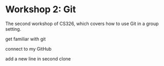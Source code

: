 # Workshop 2: Git

The second workshop of CS326, which covers how to use Git in a group setting.

get familiar with git

connect to my GitHub

add a new line in second clone

